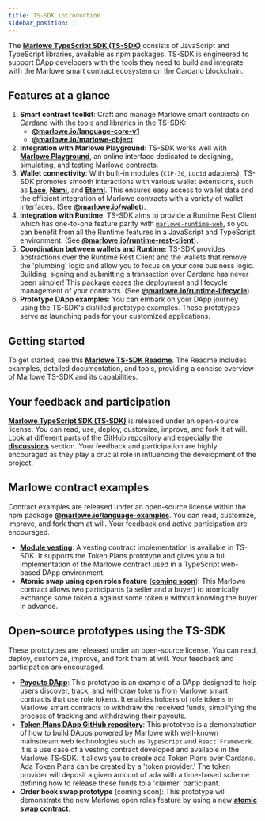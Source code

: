 ```yaml
---
title: TS-SDK introduction
sidebar_position: 1
---
```


The **[Marlowe TypeScript SDK (TS-SDK)](https://github.com/input-output-hk/marlowe-ts-sdk/)** consists of JavaScript and TypeScript libraries, available as npm packages. TS-SDK is engineered to support DApp developers with the tools they need to build and integrate with the Marlowe smart contract ecosystem on the Cardano blockchain. 

## Features at a glance

1. **Smart contract toolkit**: Craft and manage Marlowe smart contracts on Cardano with the tools and libraries in the TS-SDK: 
   - [**@marlowe.io/language-core-v1**](https://input-output-hk.github.io/marlowe-ts-sdk/modules/_marlowe_io_language_core_v1.html) 
   - [**@marlowe.io/marlowe-object**](https://input-output-hk.github.io/marlowe-ts-sdk/modules/_marlowe_io_marlowe_object.html). 
2. **Integration with Marlowe Playground**: TS-SDK works well with [**Marlowe Playground**](https://play.marlowe.iohk.io/), an online interface dedicated to designing, simulating, and testing Marlowe contracts.
3. **Wallet connectivity**: With built-in modules (`CIP-30`, `Lucid` adapters), TS-SDK promotes smooth interactions with various wallet extensions, such as [**Lace**](https://www.lace.io/), [**Nami**](https://namiwallet.io/), and [**Eternl**](https://eternl.io/app/mainnet/welcome). This ensures easy access to wallet data and the efficient integration of Marlowe contracts with a variety of wallet interfaces. (See [**@marlowe.io/wallet**](https://input-output-hk.github.io/marlowe-ts-sdk/modules/_marlowe_io_wallet.html)).
4. **Integration with Runtime**: TS-SDK aims to provide a Runtime Rest Client which has one-to-one feature parity with [`marlowe-runtime-web`](https://github.com/input-output-hk/marlowe-cardano/tree/main/marlowe-runtime-web), so you can benefit from all the Runtime features in a JavaScript and TypeScript environment. (See [**@marlowe.io/runtime-rest-client**](https://input-output-hk.github.io/marlowe-ts-sdk/modules/_marlowe_io_runtime_rest_client.html)).
5. **Coordination between wallets and Runtime**: TS-SDK provides abstractions over the Runtime Rest Client and the wallets that remove the 'plumbing' logic and allow you to focus on your core business logic. Building, signing and submitting a transaction over Cardano has never been simpler! This package eases the deployment and lifecycle management of your contracts. (See [**@marlowe.io/runtime-lifecycle**](https://input-output-hk.github.io/marlowe-ts-sdk/modules/_marlowe_io_runtime_lifecycle.html)). 
6. **Prototype DApp examples**: You can embark on your DApp journey using the TS-SDK's distilled prototype examples. These prototypes serve as launching pads for your customized applications.

## Getting started

To get started, see this [**Marlowe TS-SDK Readme**](https://github.com/input-output-hk/marlowe-ts-sdk/). The Readme includes examples, detailed documentation, and tools, providing a concise overview of Marlowe TS-SDK and its capabilities. 

## Your feedback and participation

**[Marlowe TypeScript SDK (TS-SDK)](https://github.com/input-output-hk/marlowe-ts-sdk/)** is released under an open-source license. You can read, use, deploy, customize, improve, and fork it at will. Look at different parts of the GitHub repository and especially the [**discussions**](https://github.com/input-output-hk/marlowe-ts-sdk/discussions) section. Your feedback and participation are highly encouraged as they play a crucial role in influencing the development of the project.

## Marlowe contract examples 

Contract examples are released under an open-source license within the npm package [**@marlowe.io/language-examples**](https://input-output-hk.github.io/marlowe-ts-sdk/modules/_marlowe_io_language_examples.html). You can read, customize, improve, and fork them at will. Your feedback and active participation are encouraged. 

- [**Module vesting**](https://input-output-hk.github.io/marlowe-ts-sdk/modules/_marlowe_io_language_examples.vesting.html): A vesting contract implementation is available in TS-SDK. It supports the Token Plans prototype and gives you a full implementation of the Marlowe contract used in a TypeScript web-based DApp environment. 
- **Atomic swap using open roles feature** ([**coming soon**](https://github.com/input-output-hk/marlowe-ts-sdk/issues/86)): This Marlowe contract allows two participants (a seller and a buyer) to atomically exchange some token `A` against some token `B` without knowing the buyer in advance. 

## Open-source prototypes using the TS-SDK

These prototypes are released under an open-source license. You can read, deploy, customize, improve, and fork them at will. Your feedback and participation are encouraged. 

- **[Payouts DApp](payouts-dapp-prototype.md)**: This prototype is an example of a DApp designed to help users discover, track, and withdraw tokens from Marlowe smart contracts that use role tokens. It enables holders of role tokens in Marlowe smart contracts to withdraw the received funds, simplifying the process of tracking and withdrawing their payouts.
- **[Token Plans DApp GitHub repository](https://github.com/input-output-hk/marlowe-token-plans)**: This prototype is a demonstration of how to build DApps powered by Marlowe with well-known mainstream web technologies such as `TypeScript` and `React Framework`. It is a use case of a vesting contract developed and available in the Marlowe TS-SDK. It allows you to create ada Token Plans over Cardano. Ada Token Plans can be created by a 'token provider.' The token provider will deposit a given amount of ada with a time-based scheme defining how to release these funds to a 'claimer' participant.
- **Order book swap prototype** (coming soon): This prototype will demonstrate the new Marlowe open roles feature by using a new [**atomic swap contract**](https://github.com/input-output-hk/marlowe-ts-sdk/issues/86). 
